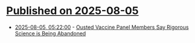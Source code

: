 # [Published on 2025-08-05](index.md)

* [2025-08-05, 05:22:00](https://soylentnews.org/article.pl?sid=25/08/03/0242234&from=rss) - [Ousted Vaccine Panel Members Say Rigorous Science is Being Abandoned](https://soylentnews.org/article.pl?sid=25/08/03/0242234&from=rss)
